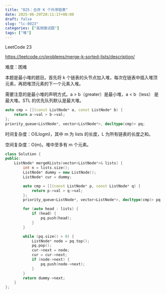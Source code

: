 ```yaml
---
title: "025：合并 K 个升序链表"
date: 2025-06-29T20:11:17+08:00
draft: false
slug: "lc-0023"
categories: ["高频面试题"]
tags: ["堆"]
---
```


LeetCode 23

https://leetcode.cn/problems/merge-k-sorted-lists/description/

难度：困难

本题是最小堆的题目。首先将 k 个链表的头节点加入堆，每次在链表中插入堆顶元素，再把堆顶元素的下一个元素入堆。

需要注意的是最小堆的声明方式。a > b（greater）是最小堆，a < b（less） 是最大堆。STL 的优先队列默认是最大堆。

```cpp
auto cmp = [](const ListNode* a, const ListNode* b) {
    return a->val > b->val;
};
priority_queue<ListNode*, vector<ListNode*>, decltype(cmp)> pq;
```

时间复杂度：O(Llogm)，其中 m 为 lists 的长度，L 为所有链表的长度之和。

空间复杂度：O(m)。堆中至多有 m 个元素。

<!--more-->

```cpp
class Solution {
public:
    ListNode* mergeKLists(vector<ListNode*>& lists) {
        int n = lists.size();
        ListNode* dummy = new ListNode();
        ListNode* cur = dummy;

        auto cmp = [](const ListNode* p, const ListNode* q) {
            return p->val > q->val;
        };
        priority_queue<ListNode*, vector<ListNode*>, decltype(cmp)> pq;

        for (auto head : lists) {
            if (head) {
                pq.push(head);
            }
        }

        while (pq.size() > 0) {
            ListNode* node = pq.top();
            pq.pop();
            cur->next = node;
            cur = cur->next;
            if (node->next) {
                pq.push(node->next);
            }
        }
        return dummy->next;
    }
};
```
